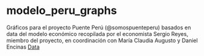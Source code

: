# modelo_peru_graphs
Gráficos para el proyecto Puente Perú (@somospuenteperu) basados en data del modelo económico recopilada por el economista Sergio Reyes, miembro del proyecto, en coordinación con María Claudia Augusto y Daniel Encinas
[Data](https://github.com/danielencinaszevallos/modelo_peru_graphs/tree/main/data)
